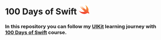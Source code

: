 # 100 Days of Swift  <img src="https://github.com/deathlezz/100-Days-of-Swift/blob/main/swift_icon.png" width=35>
### In this repository you can follow my [UIKit](https://developer.apple.com/documentation/uikit) learning journey with [100 Days of Swift](https://www.hackingwithswift.com/100) course.
